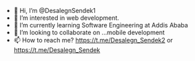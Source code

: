- 👋 Hi, I’m @DesalegnSendek1
- 👀 I’m interested in web development.
- 🌱 I’m currently learning Software Engineering at Addis Ababa
- 💞️ I’m looking to collaborate on ...mobile development
- 📫 How to reach me? https://t.me/Desalegn_Sendek2 or https://t.me/Desalegn_Sendek

<!---
DesalegnSendek1/DesalegnSendek1 is a ✨ special ✨ repository because its `README.md` (this file) appears on your GitHub profile.
You can click the Preview link to take a look at your changes.
--->
